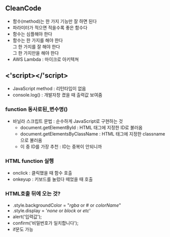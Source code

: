 ## CleanCode
- 함수(method)는 한 가지 기능만 잘 하면 된다
- 파라미터가 적으면 적을수록 좋은 함수다
- 함수는 심플해야 한다
- 함수는 한 가지를 해야 한다  
그 한 가지를 잘 해야 한다  
그 한 가지만을 해야 한다
- AWS Lambda  : 마이크로 아키텍쳐
## <'script></'script>

- JavaScript method : 리턴타입이 없음
- console.log() : 개발자창 켰을 때 출력값 보여줌


### function 동사로된_변수명()

- 바닐라 스크립트 문법 : 순수하게 JavaScript로 구현하는 것
    - document.getElementById : HTML 태그에 지정한 ID로 불러옴
    - document.getElementsByClassName : HTML 태그에 지정한 classname으로 불러옴
    - 이 중 ID를 가장 추천 : ID는 중복이 안되니까

### HTML function 실행

- onclick : 클릭했을 때 함수 호출
- onkeyup : 키보드를 눌렀다 떼었을 때 호출

### HTML호출 뒤에 오는 것?
- .style.backgroundColor = "*rgba* or # or *colorName*"
- .style.display = '*none* or *block* or *etc*' 
- alert('입력값');  
- confirm('비밀번호가 일치합니다');
- if문도 가능